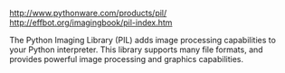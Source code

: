 http://www.pythonware.com/products/pil/
http://effbot.org/imagingbook/pil-index.htm

The Python Imaging Library (PIL) adds image processing capabilities to your Python interpreter. This library supports many file formats, and provides powerful image processing and graphics capabilities.
